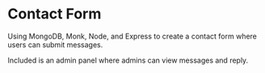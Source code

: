 Contact Form
============================
Using MongoDB, Monk, Node, and Express to create a contact form where users can submit messages.  
  
Included is an admin panel where admins can view messages and reply.  